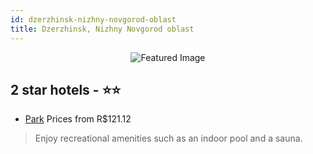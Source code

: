 ```yaml
---
id: dzerzhinsk-nizhny-novgorod-oblast
title: Dzerzhinsk, Nizhny Novgorod oblast
---
```


<center><img src="https://i.travelapi.com/hotels/42000000/41070000/41065500/41065466/5ec83e30_z.jpg" alt="Featured Image" /></center>


##  2 star hotels - ⭐️⭐️

-    [Park](https://us.hurb.com/hotels/dzerzhinsk/park-JNP-JP002837?cmp=18055) Prices from R$121.12
   > Enjoy recreational amenities such as an indoor pool and a sauna.
